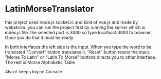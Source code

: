 # LatinMorseTranslator
this project used node.js socket.io and kind of vue.js and made by webstorm.
you can run the project first by running the server which is index.js file.
the selected port is 3000 so type localhost:3000 to browser. Once you do that it must be ready.

In both interfaces the left side is the input. 
When you type the word to be translated "Convert" button translates it.
"Reset" button resets the input. 
"Morse To Latin" or "Latin To Morse" buttons directs you to other interface.
The rest is Morse Alphabetic Table

Also it keeps log on Console.
